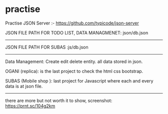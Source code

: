 # practise
Practise JSON Server :- https://github.com/typicode/json-server

JSON FILE PATH FOR TODO LIST, DATA MANAGMENET:
json/db.json

--------------------------
JSON FILE PATH FOR SUBAS :js/db.json

---------------------------
Data Management: Create edit delete entity. all data stored in json.


OGANI (replica): is the last project to check the html css bootstrap.


SUBAS (Mobile shop ): last project for Javascript where each and every data is at json file.

--------------------------
there are more but not worth it to show, 
screenshot: https://prnt.sc/104g2km
